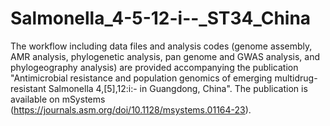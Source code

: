 # Salmonella_4-5-12-i--_ST34_China
The workflow including data files and analysis codes (genome assembly, AMR analysis, phylogenetic analysis, pan genome and GWAS analysis, and phylogeography analysis) are provided accompanying the publication "Antimicrobial resistance and population genomics of emerging multidrug-resistant Salmonella 4,[5],12:i:- in Guangdong, China".
The publication is available on mSystems (https://journals.asm.org/doi/10.1128/msystems.01164-23).

